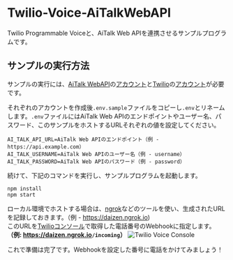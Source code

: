 # Twilio-Voice-AiTalkWebAPI
Twilio Programmable Voiceと、AiTalk Web APIを連携させるサンプルプログラムです。

## サンプルの実行方法

サンプルの実行には、[AiTalk WebAPI](https://www.ai-j.jp/cloud/webapi/)の[アカウント](https://aitalk-webapi-trial.aitalk.jp/)と[Twilio](https://www.twilio.com/ja)の[アカウント]()が必要です。  

それぞれのアカウントを作成後<code>.env.sample</code>ファイルをコピーし<code>.env</code>とリネームします。<code>.env</code>ファイルにはAiTalk Web APIのエンドポイントやユーザー名、パスワード、このサンプルをホストするURLそれぞれの値を設定してください。

```.envファイル
AI_TALK_API_URL=AiTalk Web APIのエンドポイント（例 - https://api.example.com）
AI_TALK_USERNAME=AiTalk Web APIのユーザー名（例 - username）
AI_TALK_PASSWORD=AiTalk Web APIのパスワード（例 - password）
```

続けて、下記のコマンドを実行し、サンプルプログラムを起動します。

```プロジェクトの実行方法
npm install
npm start
```

ローカル環境でホストする場合は、[ngrok](https://ngrok.com/)などのツールを使い、生成されたURLを記録しておきます。（例 - https://daizen.ngrok.io)  
このURLを[Twilioコンソール](https://jp.twilio.com/console)で取得した電話番号のWebhookに指定します。 __（例: https://daizen.ngrok.io<code>/incoming</code>）__
![Twilio Voice Console](https://neri78.github.io/images/twilio-console/Twilio-Console-Voice.png)

これで準備は完了です。Webhookを設定した番号に電話をかけてみましょう！